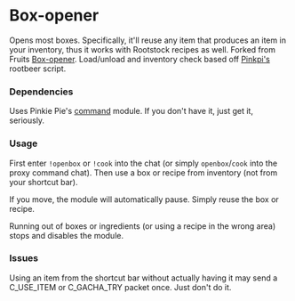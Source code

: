 # Box-opener
Opens most boxes. Specifically, it'll reuse any item that produces an item in your inventory, thus it works with Rootstock recipes as well. Forked from Fruits [Box-opener](https://github.com/soler91/box-opener). Load/unload and inventory check based off [Pinkpi's](https://github.com/pinkipi) rootbeer script.

### Dependencies
Uses Pinkie Pie's [command](https://github.com/pinkipi/command) module. If you don't have it, just get it, seriously.

### Usage
First enter `!openbox` or `!cook` into the chat (or simply `openbox`/`cook` into the proxy command chat). Then use a box or recipe from inventory (not from your shortcut bar).

If you move, the module will automatically pause. Simply reuse the box or recipe.

Running out of boxes or ingredients (or using a recipe in the wrong area) stops and disables the module.

### Issues
Using an item from the shortcut bar without actually having it may send a C_USE_ITEM or C_GACHA_TRY packet once. Just don't do it.
